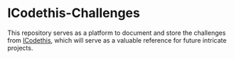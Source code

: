 # ICodethis-Challenges
This repository serves as a platform to document and store the challenges from [ICodethis](icodethis.com), which will serve as a valuable reference for future intricate projects.
